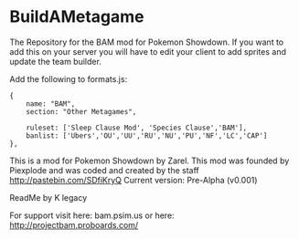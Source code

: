 # BuildAMetagame
The Repository for the BAM mod for Pokemon Showdown. If you want to add this on your server you will have to edit your client to add sprites and update the team builder.


Add the following to formats.js:

	{
		name: "BAM",
		section: "Other Metagames",

		ruleset: ['Sleep Clause Mod', 'Species Clause','BAM'],
		banlist: ['Ubers','OU','UU','RU','NU','PU','NF','LC','CAP'] 
	},
	
This is a mod for Pokemon Showdown by Zarel. This mod was founded by Piexplode and was coded and created by the staff http://pastebin.com/SDfiKryQ
Current version: Pre-Alpha (v0.001)

ReadMe by K legacy

For support visit here: bam.psim.us or here: http://projectbam.proboards.com/
         

